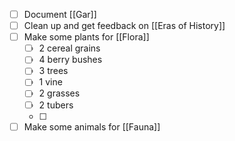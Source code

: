 - [ ] Document [[Gar]]
- [ ] Clean up and get feedback on [[Eras of History]]
- [ ] Make some plants for [[Flora]]
	- [ ] 2 cereal grains
	- [ ] 4 berry bushes
	- [ ] 3 trees
	- [ ] 1 vine
	- [ ] 2 grasses
	- [ ] 2 tubers
	- [ ] 
- [ ] Make some animals for [[Fauna]]